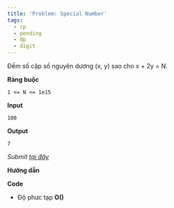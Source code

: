 ```yaml
---
title: 'Problem: Special Number'
tags:
  - cp
  - pending
  - dp
  - digit
---
```

Đếm số cặp số nguyên dương (x, y) sao cho x + 2y = N.

**Ràng buộc**

```
1 <= N <= 1e15
```

**Input**

```
100
```

**Output**

```
7
```

<!--more-->

*Submit [tại đây](https://oj.vnoi.info/problem/icpc21_mb_e)*

**Hướng dẫn**


**Code**

- Độ phưc tạp **O()**

```cpp

```
